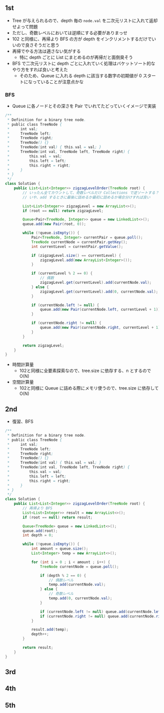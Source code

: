 ## 1st
- Tree が与えられるので、depth 毎の `node.val` を二次元リストに入れて返却せよって問題
- ただし、奇数レベルにおいては逆順にする必要がありまっせ
- 102 と同様に、再帰より BFS の方が depth をインクリメントするだけでいいので良さそうだと思う
- 再帰でやる方法は適さない気がする
    - 特に depth ごとに List にまとめるのが再帰だと面倒臭そう
- BFS で二次元リストに depth ごとに入れていく処理はバケットソート的なやり方をすれば良いと考えた
    - そのため、Queue に入れる depth に該当する数字の初期値が 0 スタートになっていることが注意点かな

### BFS
- Queue に各ノードとその深さを Pair でいれてたどっていくイメージで実装
```java
/**
 * Definition for a binary tree node.
 * public class TreeNode {
 *     int val;
 *     TreeNode left;
 *     TreeNode right;
 *     TreeNode() {}
 *     TreeNode(int val) { this.val = val; }
 *     TreeNode(int val, TreeNode left, TreeNode right) {
 *         this.val = val;
 *         this.left = left;
 *         this.right = right;
 *     }
 * }
 */
class Solution {
    public List<List<Integer>> zigzagLevelOrder(TreeNode root) {
        // いったん全てカウントして、奇数レベルだけ Collections で逆ソートする？
        // いや、add するときに最後に詰めるか最初に詰めるか場合分けすれば良い

        List<List<Integer>> zigzagLevel = new ArrayList<>();
        if (root == null) return zigzagLevel;

        Queue<Pair<TreeNode, Integer>> queue = new LinkedList<>();
        queue.add(new Pair(root, 0));

        while (!queue.isEmpty()) {
            Pair<TreeNode, Integer> currentPair = queue.poll();
            TreeNode currentNode = currentPair.getKey();
            int currentLevel = currentPair.getValue();

            if (zigzagLevel.size() == currentLevel) {
                zigzagLevel.add(new ArrayList<Integer>());
            }

            if (currentLevel % 2 == 0) {
                // 偶数
                zigzagLevel.get(currentLevel).add(currentNode.val);
            } else {
                zigzagLevel.get(currentLevel).add(0, currentNode.val);
            }

            if (currentNode.left != null) {
                queue.add(new Pair(currentNode.left, currentLevel + 1));
            }

            if (currentNode.right != null) {
                queue.add(new Pair(currentNode.right, currentLevel + 1));
            }
        }

        return zigzagLevel;
    }
}
```
- 時間計算量
    - 102と同様に全要素探索なので、tree.size に依存する、n とするので O(N)
- 空間計算量
    - 102と同様に Queue に詰める際にメモリ使うので、tree.size に依存して O(N)

## 2nd
- 復習、BFS
```java
/**
 * Definition for a binary tree node.
 * public class TreeNode {
 *     int val;
 *     TreeNode left;
 *     TreeNode right;
 *     TreeNode() {}
 *     TreeNode(int val) { this.val = val; }
 *     TreeNode(int val, TreeNode left, TreeNode right) {
 *         this.val = val;
 *         this.left = left;
 *         this.right = right;
 *     }
 * }
 */
class Solution {
    public List<List<Integer>> zigzagLevelOrder(TreeNode root) {
        // 再帰より BFS
        List<List<Integer>> result = new ArrayList<>();
        if (root == null) return result;

        Queue<TreeNode> queue = new LinkedList<>();
        queue.add(root);
        int depth = 0;

        while (!queue.isEmpty()) {
            int amount = queue.size();
            List<Integer> temp = new ArrayList<>();

            for (int i = 0 ; i < amount ; i++) {
                TreeNode currentNode = queue.poll();

                if (depth % 2 == 0) {
                    // 偶数レベル
                    temp.add(currentNode.val);
                } else {
                    // 奇数レベル
                    temp.add(0, currentNode.val);
                }

                if (currentNode.left != null) queue.add(currentNode.left);
                if (currentNode.right != null) queue.add(currentNode.right);
            }

            result.add(temp);
            depth++;
        }

        return result;
    }
}
```
## 3rd

## 4th

## 5th
